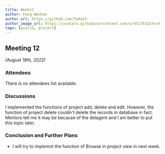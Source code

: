```yaml
---
title: Week11
author: Feng Wenhan
author_url: https://github.com/fwhdzh
author_image_url: https://avatars.githubusercontent.com/u/43179325?v=4
tags: [gsoc22, project]
---
```


<!--
SPDX-License-Identifier: CC-BY-SA-4.0

SPDX-FileCopyrightText: 2022 Feng Wenhan <fwhdzh@gmail.com>
-->

## Meeting 12
*(August 18th, 2022)*

<!--truncate-->

### Attendees

There is no attendees list available.

### Discussions

I implemented the functions of project add, delete and edit. However, the function of project delete couldn't delete the records in database in fact. Mentors tell me it may be because of the delagent and I am better to put this topic later. 

### Conclusion and Further Plans

- I will try to implemnt the function of Browse in project view in next week.
